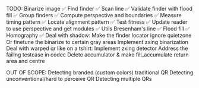TODO:
Binarize image ✅
Find finder ✅
    Scan line ✅
    Validate finder with flood fill ✅
Group finders ✅
Compute perspective and boundaries ✅
Measure timing pattern ✅
Locate alignment pattern ✅
Test fitness ✅
Update reader to use perspective and get modules ✅
Utils
    Bresenham's line ✅
    Flood fill ✅
    Homography ✅
Deal with shadow:
    Make the finder locator ignore quietzone
    Or finetune the binarize to certain gray areas
    Implement zxing binarization
Deal with warped qr like on a tshirt:
    Implement zxing detector
Address the failing testcase in codec
Delete accumulator & make fill_accumulate return area and centre

OUT OF SCOPE:
Detecting branded (custom colors) traditional QR
Detecting unconventional/hard to perceive QR
Detecting multiple QRs
